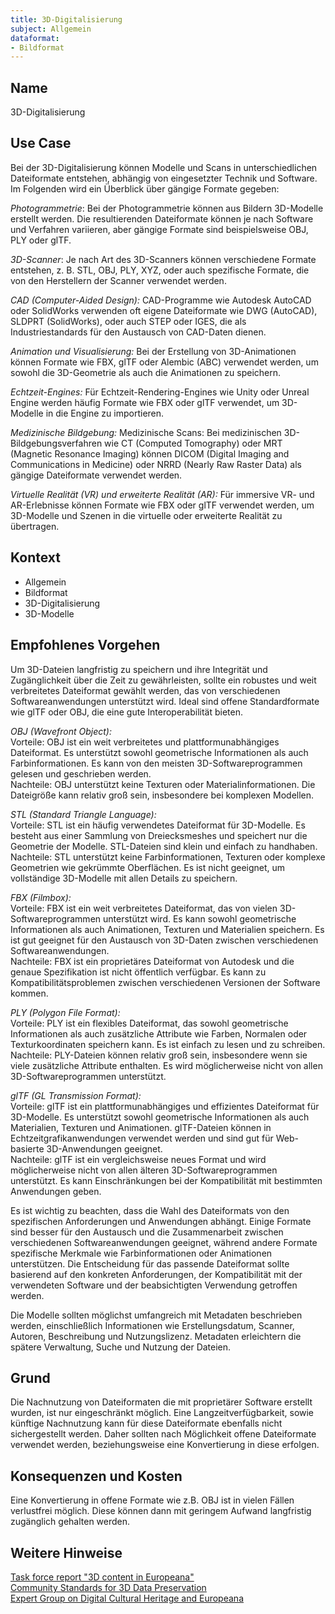 ```yaml
---
title: 3D-Digitalisierung
subject: Allgemein
dataformat:
- Bildformat
---
```


## Name  
3D-Digitalisierung

## Use Case  
Bei der 3D-Digitalisierung können Modelle und Scans in unterschiedlichen Dateiformate entstehen, abhängig von eingesetzter Technik und Software. Im Folgenden wird ein Überblick über gängige Formate gegeben:

*Photogrammetrie*: Bei der Photogrammetrie können aus Bildern 3D-Modelle erstellt werden. Die resultierenden Dateiformate können je nach Software und Verfahren variieren, aber gängige Formate sind beispielsweise OBJ, PLY oder glTF.

*3D-Scanner*: Je nach Art des 3D-Scanners können verschiedene Formate entstehen, z. B. STL, OBJ, PLY, XYZ, oder auch spezifische Formate, die von den Herstellern der Scanner verwendet werden.

*CAD (Computer-Aided Design):* CAD-Programme wie Autodesk AutoCAD oder SolidWorks verwenden oft eigene Dateiformate wie DWG (AutoCAD), SLDPRT (SolidWorks), oder auch STEP oder IGES, die als Industriestandards für den Austausch von CAD-Daten dienen.

*Animation und Visualisierung:* Bei der Erstellung von 3D-Animationen können Formate wie FBX, glTF oder Alembic (ABC) verwendet werden, um sowohl die 3D-Geometrie als auch die Animationen zu speichern.

*Echtzeit-Engines:* Für Echtzeit-Rendering-Engines wie Unity oder Unreal Engine werden häufig Formate wie FBX oder glTF verwendet, um 3D-Modelle in die Engine zu importieren.

*Medizinische Bildgebung:* Medizinische Scans: Bei medizinischen 3D-Bildgebungsverfahren wie CT (Computed Tomography) oder MRT (Magnetic Resonance Imaging) können DICOM (Digital Imaging and Communications in Medicine) oder NRRD (Nearly Raw Raster Data) als gängige Dateiformate verwendet werden.

*Virtuelle Realität (VR) und erweiterte Realität (AR):* Für immersive VR- und AR-Erlebnisse können Formate wie FBX oder glTF verwendet werden, um 3D-Modelle und Szenen in die virtuelle oder erweiterte Realität zu übertragen.

## Kontext 
* Allgemein  
* Bildformat  
* 3D-Digitalisierung  
* 3D-Modelle  

## Empfohlenes Vorgehen  

Um 3D-Dateien langfristig zu speichern und ihre Integrität und Zugänglichkeit über die Zeit zu gewährleisten, sollte ein robustes und weit verbreitetes Dateiformat gewählt werden, das von verschiedenen Softwareanwendungen unterstützt wird. Ideal sind offene Standardformate wie glTF oder OBJ, die eine gute Interoperabilität bieten.

*OBJ (Wavefront Object):*   
Vorteile: OBJ ist ein weit verbreitetes und plattformunabhängiges Dateiformat. Es unterstützt sowohl geometrische Informationen als auch Farbinformationen. Es kann von den meisten 3D-Softwareprogrammen gelesen und geschrieben werden.  
Nachteile: OBJ unterstützt keine Texturen oder Materialinformationen. Die Dateigröße kann relativ groß sein, insbesondere bei komplexen Modellen.

*STL (Standard Triangle Language):*   
Vorteile: STL ist ein häufig verwendetes Dateiformat für 3D-Modelle. Es besteht aus einer Sammlung von Dreiecksmeshes und speichert nur die Geometrie der Modelle. STL-Dateien sind klein und einfach zu handhaben.  
Nachteile: STL unterstützt keine Farbinformationen, Texturen oder komplexe Geometrien wie gekrümmte Oberflächen. Es ist nicht geeignet, um vollständige 3D-Modelle mit allen Details zu speichern.

*FBX (Filmbox):*  
Vorteile: FBX ist ein weit verbreitetes Dateiformat, das von vielen 3D-Softwareprogrammen unterstützt wird. Es kann sowohl geometrische Informationen als auch Animationen, Texturen und Materialien speichern. Es ist gut geeignet für den Austausch von 3D-Daten zwischen verschiedenen Softwareanwendungen.  
Nachteile: FBX ist ein proprietäres Dateiformat von Autodesk und die genaue Spezifikation ist nicht öffentlich verfügbar. Es kann zu Kompatibilitätsproblemen zwischen verschiedenen Versionen der Software kommen.

*PLY (Polygon File Format):*    
Vorteile: PLY ist ein flexibles Dateiformat, das sowohl geometrische Informationen als auch zusätzliche Attribute wie Farben, Normalen oder Texturkoordinaten speichern kann. Es ist einfach zu lesen und zu schreiben.  
Nachteile: PLY-Dateien können relativ groß sein, insbesondere wenn sie viele zusätzliche Attribute enthalten. Es wird möglicherweise nicht von allen 3D-Softwareprogrammen unterstützt.

*glTF (GL Transmission Format):*  
Vorteile: glTF ist ein plattformunabhängiges und effizientes Dateiformat für 3D-Modelle. Es unterstützt sowohl geometrische Informationen als auch Materialien, Texturen und Animationen. glTF-Dateien können in Echtzeitgrafikanwendungen verwendet werden und sind gut für Web-basierte 3D-Anwendungen geeignet.  
Nachteile: glTF ist ein vergleichsweise neues Format und wird möglicherweise nicht von allen älteren 3D-Softwareprogrammen unterstützt. Es kann Einschränkungen bei der Kompatibilität mit bestimmten Anwendungen geben.

Es ist wichtig zu beachten, dass die Wahl des Dateiformats von den spezifischen Anforderungen und Anwendungen abhängt. Einige Formate sind besser für den Austausch und die Zusammenarbeit zwischen verschiedenen Softwareanwendungen geeignet, während andere Formate spezifische Merkmale wie Farbinformationen oder Animationen unterstützen. Die Entscheidung für das passende Dateiformat sollte basierend auf den konkreten Anforderungen, der Kompatibilität mit der verwendeten Software und der beabsichtigten Verwendung getroffen werden.

Die Modelle sollten möglichst umfangreich mit Metadaten beschrieben werden, einschließlich Informationen wie Erstellungsdatum, Scanner, Autoren, Beschreibung und Nutzungslizenz. Metadaten erleichtern die spätere Verwaltung, Suche und Nutzung der Dateien.

## Grund  
Die Nachnutzung von Dateiformaten die mit proprietärer Software erstellt wurden, ist nur eingeschränkt möglich.
Eine Langzeitverfügbarkeit, sowie künftige Nachnutzung kann für diese Dateiformate ebenfalls nicht sichergestellt werden. Daher sollten nach Möglichkeit offene Dateiformate verwendet werden, beziehungsweise eine Konvertierung in diese erfolgen.

## Konsequenzen und Kosten  
Eine Konvertierung in offene Formate wie z.B. OBJ ist in vielen Fällen verlustfrei möglich. Diese können dann mit geringem Aufwand langfristig zugänglich gehalten werden.

## Weitere Hinweise  
[Task force report "3D content in Europeana"](https://pro.europeana.eu/project/3d-content-in-europeana)  
[Community Standards for 3D Data Preservation](https://www.ala.org/acrl/sites/ala.org.acrl/files/content/publications/booksanddigitalresources/digital/9780838939147_3D_OA.pdf)  
[Expert Group on Digital Cultural Heritage and Europeana](https://digital-strategy.ec.europa.eu/en/library/basic-principles-and-tips-3d-digitisation-cultural-heritage)  
